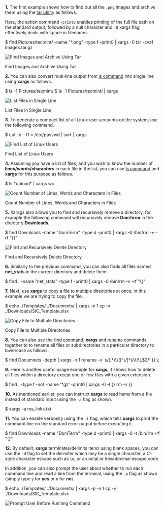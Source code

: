 **1.** The first example shows how to find out all the `.png` images and archive them using the [tar utilit](https://www.tecmint.com/18-tar-command-examples-in-linux/)y as follows.

Here, the action command `-print0` enables printing of the full file path on the standard output, followed by a null character and `-0` xargs flag effectively deals with space in filenames.

$ find Pictures/tecmint/ -name "\*.png" -type f -print0 | xargs -0 tar -cvzf images.tar.gz

![Find Images and Archive Using Tar](https://www.tecmint.com/wp-content/uploads/2018/08/Find-Images-and-Archive-Using-Tar.png)

Find Images and Archive Using Tar

**2.** You can also convert muti-line output from [ls command](https://www.tecmint.com/tag/linux-ls-command/) into single line using **xargs** as follows.

$ ls -1 Pictures/tecmint/
$ ls -1 Pictures/tecmint/ | xargs

![List Files in Single Line](https://www.tecmint.com/wp-content/uploads/2018/08/List-Files-in-Single-Line.png)

List Files in Single Line

**3.** To generate a compact list of all Linux user accounts on the system, use the following command.

$ cut -d: -f1 < /etc/passwd | sort | xargs

![Find List of Linux Users](https://www.tecmint.com/wp-content/uploads/2018/08/Find-List-of-Linux-Users.png)

Find List of Linux Users

**4.** Assuming you have a list of files, and you wish to know the number of **lines/words/characters** in each file in the list, you can use [ls command](https://www.tecmint.com/tag/linux-ls-command/) and **xargs** for this purpose as follows.

$ ls \*upload\* | xargs wc

![Count Number of Lines, Words and Characters in Files](https://www.tecmint.com/wp-content/uploads/2018/08/Count-Number-of-Lines-Words-and-Characters-in-Files.png)

Count Number of Lines, Words and Characters in Files

**5.** Xarags also allows you to find and recursively remove a directory, for example the following command will recursively remove **DomTerm** in the directory **Downloads**.

$ find Downloads -name "DomTerm" -type d -print0 | xargs -0 /bin/rm -v -rf "{}"

![Find and Recursively Delete Directory](https://www.tecmint.com/wp-content/uploads/2018/08/Find-and-Recursively-Delete-Directory.png)

Find and Recursively Delete Directory

**6.** Similarly to the previous command, you can also finds all files named **net_stats** in the current directory and delete them.

$ find . -name "net_stats" -type f -print0 | xargs -0 /bin/rm -v -rf "{}"

**7.** Next, use **xargs** to copy a file to multiple directories at once; in this example we are trying to copy the file.

$ echo ./Templates/ ./Documents/ | xargs -n 1 cp -v ./Downloads/SIC_Template.xlsx

![Copy File to Multiple Directories](https://www.tecmint.com/wp-content/uploads/2018/08/Copy-File-to-Multiple-Directories.png)

Copy File to Multiple Directories

**8.** You can also use the [find command](https://www.tecmint.com/35-practical-examples-of-linux-find-command/), **xargs** and [rename](https://www.tecmint.com/rename-multiple-files-in-linux/) commands together to to rename all files or subdirectories in a particular directory to lowercase as follows.

$ find Documnets -depth | xargs -n 1 rename -v 's/(.\*)\\/(\[^\\/\]\*)/\\\\/\\L$2/' {} \\;

**9.** Here is another useful usage example for **xargs**, it shows how to delete all files within a directory except one or few files with a given extension.

$ find . -type f -not -name '\*gz' -print0 | xargs -0 -I {} rm -v {}

**10.** As mentioned earlier, you can instruct **xargs** to read items from a file instead of standard input using the `-a` flag as shown.

$ xargs -a rss_links.txt

**11.** You can enable verbosity using the `-t` flag, which tells **xargs** to print the command line on the standard error output before executing it.

$ find Downloads -name "DomTerm" -type d -print0 | xargs -0 -t /bin/rm -rf "{}"

**12.** By default, **xargs** terminates/delimits items using blank spaces, you can use the `-d` flag to set the delimiter which may be a single character, a C-style character escape such as `\n`, or an octal or hexadecimal escape code.

In addition, you can also prompt the user about whether to run each command line and read a line from the terminal, using the `-p` flag as shown (simply type `y` for **yes** or `n` for **no**).

$ echo ./Templates/ ./Documents/ | xargs -p -n 1 cp -v ./Downloads/SIC_Template.xlsx

![Prompt User Before Running Command](https://www.tecmint.com/wp-content/uploads/2018/08/Prompt-User-Before-Reading-Input-and-Running-Command.png)

